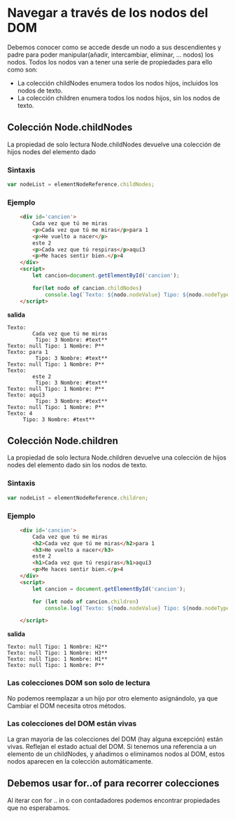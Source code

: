 # Navegar a través de los nodos del DOM
Debemos conocer como se accede desde un nodo a sus descendientes y padre para poder manipular(añadir, intercambiar, eliminar, ... nodos) los nodos.
Todos los nodos van a tener una seríe de propiedades para ello como son:
- La colección childNodes enumera todos los nodos hijos, incluidos los nodos de texto.
- La colección children enumera todos los nodos hijos, sin los nodos de texto.
## Colección Node.childNodes
La propiedad de solo lectura Node.childNodes  devuelve una colección de hijos nodes del elemento dado
### Sintaxis
```javascript
var nodeList = elementNodeReference.childNodes;
```
### Ejemplo
```html
    <div id='cancion'>
        Cada vez que tú me miras
        <p>Cada vez que tú me miras</p>para 1
        <p>He vuelto a nacer</p>
        este 2
        <p>Cada vez que tú respiras</p>aquí3
        <p>Me haces sentir bien.</p>4
    </div>
    <script>
        let cancion=document.getElementById('cancion');

        for(let nodo of cancion.childNodes)
            console.log(`Texto: ${nodo.nodeValue} Tipo: ${nodo.nodeType} Nombre: ${nodo.nodeName}**`)
    </script>
```
**salida**
```text
Texto: 
        Cada vez que tú me miras
         Tipo: 3 Nombre: #text**
Texto: null Tipo: 1 Nombre: P**
Texto: para 1
         Tipo: 3 Nombre: #text**
Texto: null Tipo: 1 Nombre: P**
Texto: 
        este 2
         Tipo: 3 Nombre: #text**
Texto: null Tipo: 1 Nombre: P**
Texto: aquí3
         Tipo: 3 Nombre: #text**
Texto: null Tipo: 1 Nombre: P**
Texto: 4
     Tipo: 3 Nombre: #text**
```
## Colección Node.children
La propiedad de solo lectura Node.children devuelve una colección de hijos nodes del elemento dado sin los nodos de texto.
### Sintaxis
```javascript
var nodeList = elementNodeReference.children;
```
### Ejemplo
```html
    <div id='cancion'>
        Cada vez que tú me miras
        <h2>Cada vez que tú me miras</h2>para 1
        <h3>He vuelto a nacer</h3>
        este 2
        <h1>Cada vez que tú respiras</h1>aquí3
        <p>Me haces sentir bien.</p>4
    </div>
    <script>
        let cancion = document.getElementById('cancion');

        for (let nodo of cancion.children)
            console.log(`Texto: ${nodo.nodeValue} Tipo: ${nodo.nodeType} Nombre: ${nodo.nodeName}**`)

    </script>
```
**salida**
```text
Texto: null Tipo: 1 Nombre: H2**
Texto: null Tipo: 1 Nombre: H3**
Texto: null Tipo: 1 Nombre: H1**
Texto: null Tipo: 1 Nombre: P**
```
### Las colecciones DOM son solo de lectura
No podemos reemplazar a un hijo por otro elemento asignándolo, ya que Cambiar el DOM necesita otros métodos. 
### Las colecciones del DOM están vivas
La gran mayoria de las colecciones del DOM (hay alguna excepción) están vivas. Reflejan el estado actual del DOM.
Si tenemos una referencia a un elemento de un childNodes, y añadimos o eliminamos nodos al DOM, estos nodos aparecen en la colección automáticamente.
## Debemos usar for..of para recorrer colecciones
Al iterar con for .. in o con contadadores podemos encontrar propiedades que no esperabamos.
